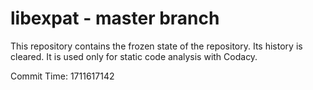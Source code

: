 # libexpat - master branch

This repository contains the frozen state of the repository.
Its history is cleared. It is used only for static code
analysis with Codacy.

Commit Time: 1711617142